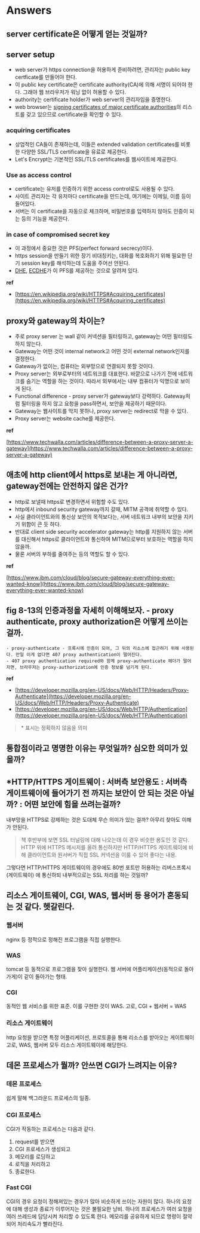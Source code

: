 # Answers

## server certificate은 어떻게 얻는 것일까?

## server setup

- web server가 https connection을 허용하게 준비하려면, 관리자는 public key certficate를 만들어야 한다.
- 이 public key certificate은 certificate authority(CA)에 의해 서명이 되어야 한다. 그래야 웹 브라우저가 워닝 없이 허용할 수 있다.
- authority는 certificate holder가 web server의 관리자임을 증명한다.
- web browser는 [signing certificates of major certificate authorities](https://en.wikipedia.org/wiki/Root_certificate)의 리스트를 갖고 있으므로 certificate을 확인할 수 있다.

### acquiring certificates

- 상업적인 CA들이 존재하는데, 이들은 extended validation certificates를 비롯한 다양한 SSL/TLS certificate을 유료로 제공한다.
- Let's Encrypt는 기본적인 SSL/TLS certificates를 웹사이트에 제공한다.

### Use as access control

- certificate는 유저를 인증하기 위한 access control로도 사용될 수 있다.
- 사이트 관리자는 각 유저마다 certificate을 만드는데, 여기에는 이메일, 이름 등이 들어있다.
- 서버는 이 certificate을 자동으로 체크하며, 비밀번호를 입력하지 않아도 인증이 되는 등의 기능을 제공한다.

### in case of compromised secret key

- 이 과정에서 중요한 것은 PFS(perfect forward secrecy)이다.
- https session을 만들기 위한 장기 비대칭키는, 대화를 복호화하기 위해 필요한 단기 session key를 해석하는데 도움을 주어선 안된다.
- [DHE](https://en.wikipedia.org/wiki/Diffie%E2%80%93Hellman_key_exchange), [ECDHE](https://en.wikipedia.org/wiki/Elliptic-curve_Diffie%E2%80%93Hellman)가 이 PFS를 제공하는 것으로 알려져 있다.

**ref**

* [https://en.wikipedia.org/wiki/HTTPS#Acquiring_certificates](https://en.wikipedia.org/wiki/HTTPS#Acquiring_certificates)

## proxy와 gateway의 차이는?

- 주로 proxy server 는 wall 같이 커넥션을 필터링하고, gateway는 어떤 필터링도 하지 않는다.
- Gateway는 어떤 것이 internal network고 어떤 것이 external network인지를 결정한다.
- Gateway가 없이는, 컴퓨터는 외부망으로 연결되지 못할 것이다.
- Proxy server는 외부로부터의 네트워크를 대표한다. 바깥으로 나가기 전에 네트워크를 숨기는 역할을 하는 것이다. 따라서 외부에서는 내부 컴퓨터가 익명으로 보이게 된다.
- Functional difference - proxy server가 gateway보다 강력하다. Gateway처럼 필터링을 하지 않고 요청을 pass하면서, 보안을 제공하기 때문이다.
- Gateway는 웹사이트를 막지 못하나, proxy server는 redirect로 막을 수 있다.
- Proxy server는 website cache를 제공한다.

**ref**

[https://www.techwalla.com/articles/difference-between-a-proxy-server-a-gateway](https://www.techwalla.com/articles/difference-between-a-proxy-server-a-gateway)

## 애초에 http client에서 https로 보내는 게 아니라면, gateway전에는 안전하지 않은 건가?

- http로 보낼때 https로 변경하면서 위험할 수도 있다.
- http에서 inbound security gateway까지 갈때, MITM 공격에 취약할 수 있다.
- 사실 클라이언트와의 통신상 보안의 목적보다는, 서버 네트워크 내부의 보안을 지키기 위함이 큰 듯 하다.
- 반대로 client side security accelerator gateway는 http를 지원하지 않는 서버를 대신해서 https로 클라이언트와 통신하여 MITM으로부터 보호하는 역할을 하지 않을까.
- 물론 서버의 부하를 줄여주는 등의 역할도 할 수 있다.

**ref** 

[https://www.ibm.com/cloud/blog/secure-gateway-everything-ever-wanted-know](https://www.ibm.com/cloud/blog/secure-gateway-everything-ever-wanted-know)

## fig 8-13의 인증과정을 자세히 이해해보자. - proxy authenticate, proxy authorization은 어떻게 쓰이는걸까.
    - proxy-authenticate - 프록시에 인증이 되어, 그 뒤의 리소스에 접근하기 위해 사용된다. 만일 이게 없다면 407 proxy authentication이 떨어진다.
    - 407 proxy authentication required와 함께 proxy-authenticate 헤더가 떨어지면, 브라우저는 proxy-authorization에 인증 정보를 넘기게 된다.

**ref**

* [https://developer.mozilla.org/en-US/docs/Web/HTTP/Headers/Proxy-Authenticate](https://developer.mozilla.org/en-US/docs/Web/HTTP/Headers/Proxy-Authenticate)
* [https://developer.mozilla.org/en-US/docs/Web/HTTP/Authentication](https://developer.mozilla.org/en-US/docs/Web/HTTP/Authentication)

> \* 표시는 정확하지 않음을 의미

## 통합점이라고 명명한 이유는 무엇일까? 심오한 의미가 있을까?

## *HTTP/HTTPS 게이트웨이 : 서버측 보안용도 : 서버측 게이트웨이에 들어가기 전 까지는 보안이 안 되는 것은 아닐까? : 어떤 보안에 힘을 쓰려는걸까?

내부망을 HTTPS로 강제하는 것은 도대체 무슨 의미가 있는 걸까? 아무리 찾아도 이해가 안된다.

> 책 후반부에 보면 SSL 터널링에 대해 나오는데 이 경우 비슷한 용도인 것 같다. HTTP 위에 HTTPS 메시지를 올려 통신하지만 HTTP/HTTPS 게이트웨이에 비해 클라이언트와 원서버가 직접 SSL 커넥션을 이룰 수 있어 좋다는 내용.

그렇다면 HTTP/HTTPS 게이트웨이의 경우에도 80번 포트만 허용하는 리버스프록시(게이트웨이) 에 통신하되 내부적으로는 SSL 처리를 하는 것일까?

## 리소스 게이트웨이, CGI, WAS, 웹서버 등 용어가 혼동되는 것 같다. 헷갈린다.
### 웹서버
nginx 등
정적으로 정해진 프로그램을 직접 실행한다.

### WAS
tomcat 등
동적으로 프로그램을 찾아 실행한다.
웹 서버에 어플리케이션(동적으로 돌아가게)이 같이 돌아가는 형태.

### CGI
동적인 웹 서비스를 위한 표준. 이를 구현한 것이 WAS.
고로, CGI + 웹서버 = WAS

### 리소스 게이트웨이
http 요청을 받으면 특정 어플리케이션, 프로토콜을 통해 리소스를 받아오는 게이트웨이
고로, WAS, 웹서버 모두 리소스 게이트웨이에 해당한다.

## 데몬 프로세스가 뭘까? 안쓰면 CGI가 느려지는 이유?

### 데몬 프로세스
쉽게 말해 백그라운드 프로세스의 일종.

### CGI 프로세스
CGI가 작동하는 프로세스는 다음과 같다.

1. request를 받으면
2. CGI 프로세스가 생성되고
3. 메모리를 로딩하고
4. 로직을 처리하고
5. 종료한다.

### Fast CGI
CGI의 경우 요청이 정해져있는 경우가 많아 비슷하게 쓰이는 자원이 많다.
하나의 요청에 대해 생성과 종료가 이루어지는 것은 불필요한 낭비.
하나의 프로세스가 여러 요청을 여러 쓰레드에 담당시켜 처리할 수 있도록 한다.
메모리를 공유하게 되므로 명령이 절약되어 처리속도가 빨라진다.

